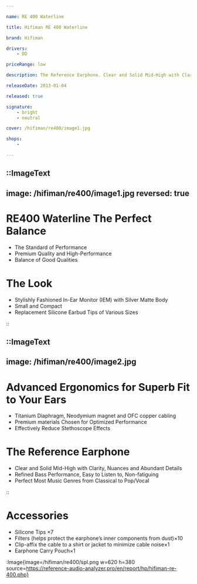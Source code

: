 ```yaml
---

name: RE 400 Waterline 

title: Hifiman RE 400 Waterline

brand: Hifiman

drivers: 
    - DD

priceRange: low

description: The Reference Earphone. Clear and Solid Mid-High with Clarity, Nuances and Abundant Details. Refined Bass Performance, Easy to Listen to, Non-fatiguing. Perfect Most Music Genres from Classical to Pop/Vocal

releaseDate: 2013-01-04

released: true

signature:
    - bright
    - neutral

cover: /hifiman/re400/image1.jpg

shops:
    - 

---
```


::ImageText
---
image: /hifiman/re400/image1.jpg 
reversed: true
---

# RE400  Waterline The Perfect Balance

- The Standard of Performance
- Premium Quality and High-Performance
- Balance of Good Qualities

# The Look
- Stylishly Fashioned In-Ear Monitor (IEM) with Silver Matte Body
- Small and Compact
- Replacement Silicone Earbud Tips of Various Sizes

::

::ImageText
---
image: /hifiman/re400/image2.jpg
---

# Advanced Ergonomics for Superb Fit to Your Ears
- Titanium Diaphragm, Neodymium magnet and OFC copper cabling
- Premium materials Chosen for Optimized Performance
- Effectively Reduce Stethoscope Effects

# The Reference Earphone
- Clear and Solid Mid-High with Clarity, Nuances and Abundant Details
- Refined Bass Performance, Easy to Listen to, Non-fatiguing
- Perfect Most Music Genres from Classical to Pop/Vocal

:: 

<div class="mb-16">

# Accessories

- Silicone Tips ×7
- Filters (helps protect the earphone’s inner components from dust)×10
- Clip-affix the cable to a shirt or jacket to minimize cable noise×1
- Earphone Carry Pouch×1

</div>

:Image{image=/hifiman/re400/spl.png w=620 h=380 source=https://reference-audio-analyzer.pro/en/report/hp/hifiman-re-400.php}
